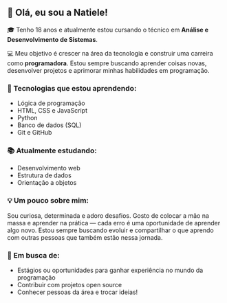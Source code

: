 ## 👋 Olá, eu sou a Natiele!

🎓 Tenho 18 anos e atualmente estou cursando o técnico em **Análise e Desenvolvimento de Sistemas**.

💻 Meu objetivo é crescer na área da tecnologia e construir uma carreira como **programadora**. Estou sempre buscando aprender coisas novas, desenvolver projetos e aprimorar minhas habilidades em programação.

### 🚀 Tecnologias que estou aprendendo:
- Lógica de programação
- HTML, CSS e JavaScript
- Python
- Banco de dados (SQL)
- Git e GitHub

### 📚 Atualmente estudando:
- Desenvolvimento web
- Estrutura de dados
- Orientação a objetos

### 💡 Um pouco sobre mim:
Sou curiosa, determinada e adoro desafios. Gosto de colocar a mão na massa e aprender na prática — cada erro é uma oportunidade de aprender algo novo. Estou sempre buscando evoluir e compartilhar o que aprendo com outras pessoas que também estão nessa jornada.

### 🌱 Em busca de:
- Estágios ou oportunidades para ganhar experiência no mundo da programação
- Contribuir com projetos open source
- Conhecer pessoas da área e trocar ideias!
